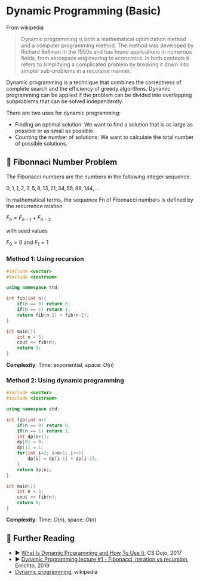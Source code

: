 # Dynamic Programming (Basic)

From wikipedia

> Dynamic programming is both a mathematical optimization method and a computer programming method. The method was developed by Richard Bellman in the 1950s and has found applications in numerous fields, from aerospace engineering to economics. In both contexts it refers to simplifying a complicated problem by breaking it down into simpler sub-problems in a recursive manner.

Dynamic programming is a technique that combines the correctness of complete 
search and the efficiency of greedy algorithms. Dynamic programming can be
applied if the problem can be divided into overlapping subproblems that can be 
solved independently.

There are two uses for dynamic programming:

* Finding an optimal solution: We want to find a solution that is as large as possible or as small as possible.
* Counting the number of solutions: We want to calculate the total number of possible solutions.

## 💢 Fibonnaci Number Problem

The Fibonacci numbers are the numbers in the following integer sequence.

$0, 1, 1, 2, 3, 5, 8, 13, 21, 34, 55, 89, 144, ...$

In mathematical terms, the sequence Fn of Fibonacci numbers is defined by the recurrence relation

$F_n = F_{n-1} + F_{n-2}$

with seed values

$F_0 = 0$ and $F_1 = 1$

### Method 1: Using recursion

```cpp
#include <vector>
#include <iostream>

using namespace std; 

int fib(int n){
    if(n == 0) return 0;
    if(n == 1) return 1;
    return fib(n-1) + fib(n-2);
}

int main(){
    int n = 5;
    cout << fib(n);
    return 0;
}
```

**Complexity**: Time: exponential, space: $O(n)$

### Method 2: Using dynamic programming 

```cpp
#include <vector>
#include <iostream>

using namespace std; 

int fib(int n){
    if(n == 0) return 0;
    if(n == 1) return 1;
    int dp[n+1];
    dp[0] = 0;
    dp[1] = 1;
    for(int i=2; i<n+1; i++){
        dp[i] = dp[i-1] + dp[i-2];
    }
    return dp[n];
}

int main(){
    int n = 5;
    cout << fib(n);
    return 0;
}
```

**Complexity**: Time: $O(n)$, space: $O(n)$

## 🔗 Further Reading

* ▶️ [What Is Dynamic Programming and How To Use It](https://www.youtube.com/watch?v=vYquumk4nWw&ab_channel=CSDojo), CS Dojo, 2017
* ▶️ [Dynamic Programming lecture #1 - Fibonacci, iteration vs recursion](https://www.youtube.com/watch?v=YBSt1jYwVfU&ab_channel=Errichto), Errichto, 2019
* [Dynamic programming](https://en.wikipedia.org/wiki/Dynamic_programming), wikipedia
